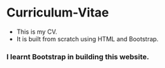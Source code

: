 # Curriculum-Vitae

* This is my CV.
* It is built from scratch using HTML and Bootstrap.

### I learnt Bootstrap in building this website.
